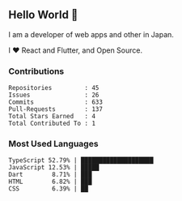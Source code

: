 ## Hello World 👋

I am a developer of web apps and other in Japan.

I ❤️ React and Flutter, and Open Source.

### Contributions

<!-- contributions start -->

    Repositories         : 45
    Issues               : 26
    Commits              : 633
    Pull-Requests        : 137
    Total Stars Earned   : 4
    Total Contributed To : 1

<!-- contributions end -->

### Most Used Languages

<!-- most-used-languages start -->

    TypeScript 52.79% | ████████████████████
    JavaScript 12.53% | █████
    Dart        8.71% | ███
    HTML        6.82% | ███
    CSS         6.39% | ██

<!-- most-used-languages end -->
